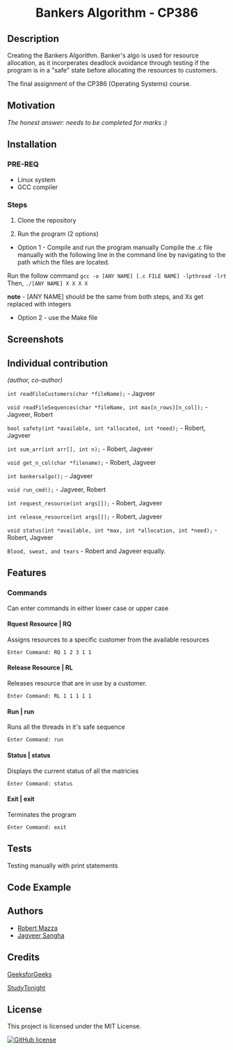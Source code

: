 <h1 align="center">Bankers Algorithm - CP386</h1>


## Description
Creating the Bankers Algorithm. Banker's algo is used for resource allocation, as it incorperates deadlock avoidance through testing if the program is in a "safe" state before allocating the resources to customers. 


The final assignment of the CP386 (Operating Systems) course. 

## Motivation
*The honest answer: needs to be completed for marks :)*

## Installation
### PRE-REQ
- Linux system
- GCC compiler

### Steps
1. Clone the repository

2. Run the program (2 options)
- Option 1 - Compile and run the program manually
Compile the .c file manually with the following line in the command line by navigating to the path which the files are located.

Run the follow command 
`gcc -o [ANY NAME] [.c FILE NAME] -lpthread -lrt`
Then, 
`./[ANY NAME] X X X X`

**note** - [ANY NAME] should be the same from both steps, and Xs get replaced with integers

- Option 2 - use the Make file
## Screenshots

## Individual contribution
*(author, co-author)*

`int readFileCustomers(char *fileName);` - Jagveer

`void readFileSequences(char *fileName, int max[n_rows][n_col]);` - Jagveer, Robert

`bool safety(int *available, int *allocated, int *need);` - Robert, Jagveer

`int sum_arr(int arr[], int n);` - Robert, Jagveer

`void get_n_col(char *filename);` - Robert, Jagveer

`int bankersalgo();` - Jagveer

`void run_cmd();` - Jagveer, Robert

`int request_resource(int args[]);` - Robert, Jagveer

`int release_resource(int args[]);` - Robert, Jagveer

`void status(int *available, int *max, int *allocation, int *need);` - Robert, Jagveer

`Blood, sweat, and tears` - Robert and Jagveer equally.


## Features
### Commands

Can enter commands in either lower case or upper case

#### Rquest Resource | RQ

Assigns resources to a specific customer from the available resources

```
Enter Command: RQ 1 2 3 1 1
```

#### Release Resource | RL

Releases resource that are in use by a customer.

```
Enter Command: RL 1 1 1 1 1
```

#### Run | run

Runs all the threads in it's safe sequence

```
Enter Command: run
```

#### Status | status

Displays the current status of all the matricies

```
Enter Command: status
```

#### Exit | exit

Terminates the program

```
Enter Command: exit
```
## Tests
Testing manually with print statements

## Code Example
## Authors
- [Robert Mazza](https://github.com/Robert336)
- [Jagveer Sangha](https://github.com/Jagveer-Sangha)
## Credits
[GeeksforGeeks](https://www.geeksforgeeks.org/bankers-algorithm-in-operating-system-2/)

[StudyTonight](https://www.studytonight.com/operating-system/bankers-algorithm)

## License
This project is licensed under the MIT License.

[![GitHub license](https://img.shields.io/github/license/Naereen/StrapDown.js.svg)](https://github.com/Robert336/CP386-Final-Assignment/blob/main/LICENSE)

